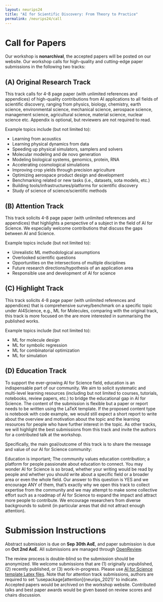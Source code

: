 ```yaml
---
layout: neurips24
title: "AI for Scientific Discovery: From Theory to Practice"
permalink: /neurips24/call
---
```


# Call for Papers
Our workshop is **nonarchival**, the accepted papers will be posted on our website. 
Our workshop calls for high-quality and cutting-edge paper submissions in the following two tracks:

## (A) Original Research Track

This track calls for 4-8 page paper (with unlimited references and appendices) of high-quality contributions from AI applications to all fields of scientific discovery, ranging from physics, biology, chemistry, earth science, environmental science, mechanical science, aerospace science, management science, agricultural science, material science, nuclear science etc. Appendix is optional, but reviewers are not required to read. 

Example topics include (but not limited to):
- Learning from acoustics
- Learning physical dynamics from data
- Speeding up physical simulators, samplers and solvers
- Molecular modeling and de novo generation
- Modeling biological systems, genomics, protein, RNA 
- Accelerating cosmological simulations
- Improving crop yields through precision agriculture
- Optimizing aerospace product design and development
- Benchmarking related or new tasks (i.e., datasets, sota models, etc.)
- Building tools/infrastructures/platforms for scientific discovery
- Study of science of science/scientific methods

## (B) Attention Track

This track solicits 4-8 page paper (with unlimited references and appendices) that highlights a perspective of a subject in the field of AI for Science. We especially welcome contributions that discuss the gaps between AI and Science.

Example topics include (but not limited to):
- Unrealistic ML methodological assumptions
- Overlooked scientific questions
- Opportunities on the intersections of multiple disciplines
- Future research directions/hypothesis of an application area
- Responsible use and development of AI for science


## (C) Highlight Track

This track solicits 4-8 page paper (with unlimited references and appendices) that is comprehensive survey/benchmark on a specific topic under AI4Science, e.g., ML for Molecules, comparing with the original track, this track is more focused on the are more interested in summarising the published works. 

Example topics include (but not limited to):
- ML for molecule design
- ML for symbolic regression
- ML for combinatorial optimization
- ML for simulation

## (D) Education Track 

To support the ever-growing AI for Science field, education is an indispensable part of our community. We aim to solicit systematic and multi-level learning resources (including but not limited to courses, tutorials, notebooks, review papers, etc.) to bridge the educational gap in AI for Science. The content of the submission is flexible but a paper or report needs to be written using the LaTeX template. If the proposed content type is notebook with code example, we would still expect a short report to write about the overview and motivation about the topic and the learning resources for people who have further interest in the topic. As other tracks, we will highlight the best submissions from this track and invite the authors for a contributed talk at the workshop.

Specifically, the main goal/outcome of this track is to share the message and value of our AI for Science community:

Education is important;
The community values education contribution;
a platform for people passionate about education to connect.
You may wonder AI for Science is so broad, whether your writing would be read by people and whether you should write about a specific field or a broader area or even the whole field. Our answer to this question is YES and we encourage ANY of them, that’s exactly why we open this track to collect expertise from the community and we may attempt to make some collective effort such as a roadmap of AI for Science to expand the impact and attract more people to contribute. We encourage researchers from diverse backgrounds to submit (in particular areas that did not attract enough attention).



# Submission Instructions

Abstract submission is due on **Sep 30th AoE**, and paper submission is due on **Oct 2nd AoE**. All submissions are managed through [OpenReview](https://openreview.net/group?id=NeurIPS.cc/2023/Workshop/AI4Science&referrer=%5BHomepage%5D(%2F)).

The review process is double-blind so the submission should be anonymized. We welcome submissions that are (1) originally unpublished, (2) recently published, or (3) work-in-progress.
Please use [AI for Science template Latex files](https://bit.ly/3rOZaZl). Note that for attention track submissions, authors are required to set ‘\usepackage[attention]{neurips_2021}’ to indicate. 
Accepted papers would be archived on the workshop website. Contributed talks and best paper awards would be given based on review scores and chairs discussion. 
